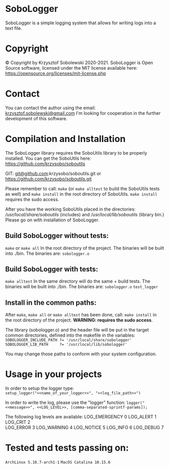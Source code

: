 # SoboLogger
SoboLogger is a simple logging system that allows for writing logs into a text file.

# Copyright
© Copyright by Krzysztof Sobolewski 2020-2021.
SoboLogger is Open Source software, licensed under the MIT license available here:
https://opensource.org/licenses/mit-license.php

# Contact
You can contact the author using the email:
<krzysztof.sobolewski@gmail.com>
I'm looking for cooperation in the further development of this software.

# Compilation and Installation
The SoboLogger library requires the SoboUtils library to be properly installed.
You can get the SoboUtils here:
https://github.com/krzysobo/soboutils

GIT: 
git@github.com:krzysobo/soboutils.git 
or
https://github.com/krzysobo/soboutils.git

Please remember to call:
```make``` (or ```make alltest``` to build the SoboUtils tests as well) and ```make install``` in the root directory of SoboUtils. 
```make install``` requires the sudo access.

After you have the working SoboUtils placed in the directories:
*/usr/local/share/soboutils* (includes)
and
*/usr/local/lib/soboutils* (library bin.)
Please go on with installation of SoboLogger.

## Build SoboLogger without tests:
```make``` or ```make all```
In the root directory of the project. 
The binaries will be built into ./bin. 
The binaries are:
```sobologger.o```

## Build SoboLogger with tests:
```make alltest```
In the same directory will do the same + build tests. 
The binaries will be built into ./bin.
The binaries are:
```sobologger.o```
```test_logger```

## Install in the common paths:
After ```make```, ```make all```  or ```make alltest``` has been done, call:
```make install```
in the root directory of the project.
**WARNING: requires the sudo access**.

The library (sobologger.o) and the header file will be put in the target common directories, defined into the makefile in the variables:
```SOBOLOGGER_INCLUDE_PATH ?= '/usr/local/share/sobologger'```
```SOBOLOGGER_LIB_PATH     ?= '/usr/local/lib/sobologger'```

You may change those paths to conform with your system configuration. 


# Usage in your projects
In order to setup the logger type:  
    ```setup_logger("<<name_of_your_logger>>", "<<log_file_path>>")```

In order to write the log, please use the "logger" function:
    ```logger("<<message>>", <<LOG_LEVEL>>, [comma-separated-sprintf-params]);```

The following log levels are available:
    LOG_EMERGENCY 0
    LOG_ALERT 1
    LOG_CRIT 2  
    LOG_ERROR 3
    LOG_WARNING 4
    LOG_NOTICE 5
    LOG_INFO 6
    LOG_DEBUG 7


# Tested and tests passing on:
```ArchLinux 5.10.7-arch1-1```
```MacOS Catalina 10.15.6```

